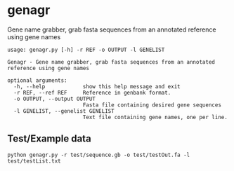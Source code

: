 # genagr
Gene name grabber, grab fasta sequences from an annotated reference using gene names

```
usage: genagr.py [-h] -r REF -o OUTPUT -l GENELIST

Genagr - Gene name grabber, grab fasta sequences from an annotated reference using gene names

optional arguments:
  -h, --help            show this help message and exit
  -r REF, --ref REF     Reference in genbank format.
  -o OUTPUT, --output OUTPUT
                        Fasta file containing desired gene sequences
  -l GENELIST, --genelist GENELIST
                        Text file containing gene names, one per line.
```

## Test/Example data

```
python genagr.py -r test/sequence.gb -o test/testOut.fa -l test/testList.txt
```
